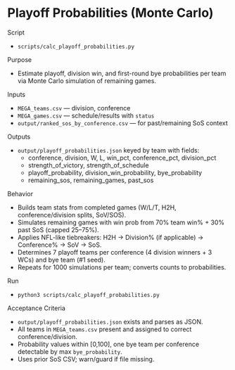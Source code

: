 # Playoff Probabilities (Monte Carlo)

Script
- `scripts/calc_playoff_probabilities.py`

Purpose
- Estimate playoff, division win, and first-round bye probabilities per team via Monte Carlo simulation of remaining games.

Inputs
- `MEGA_teams.csv` — division, conference
- `MEGA_games.csv` — schedule/results with `status`
- `output/ranked_sos_by_conference.csv` — for past/remaining SoS context

Outputs
- `output/playoff_probabilities.json` keyed by team with fields:
  - conference, division, W, L, win_pct, conference_pct, division_pct
  - strength_of_victory, strength_of_schedule
  - playoff_probability, division_win_probability, bye_probability
  - remaining_sos, remaining_games, past_sos

Behavior
- Builds team stats from completed games (W/L/T, H2H, conference/division splits, SoV/SOS).
- Simulates remaining games with win prob from 70% team win% + 30% past SoS (capped 25–75%).
- Applies NFL-like tiebreakers: H2H → Division% (if applicable) → Conference% → SoV → SoS.
- Determines 7 playoff teams per conference (4 division winners + 3 WCs) and bye team (#1 seed).
- Repeats for 1000 simulations per team; converts counts to probabilities.

Run
- `python3 scripts/calc_playoff_probabilities.py`

Acceptance Criteria
- `output/playoff_probabilities.json` exists and parses as JSON.
- All teams in `MEGA_teams.csv` present and assigned to correct conference/division.
- Probability values within [0,100], one bye team per conference detectable by max `bye_probability`.
- Uses prior SoS CSV; warn/guard if file missing.

